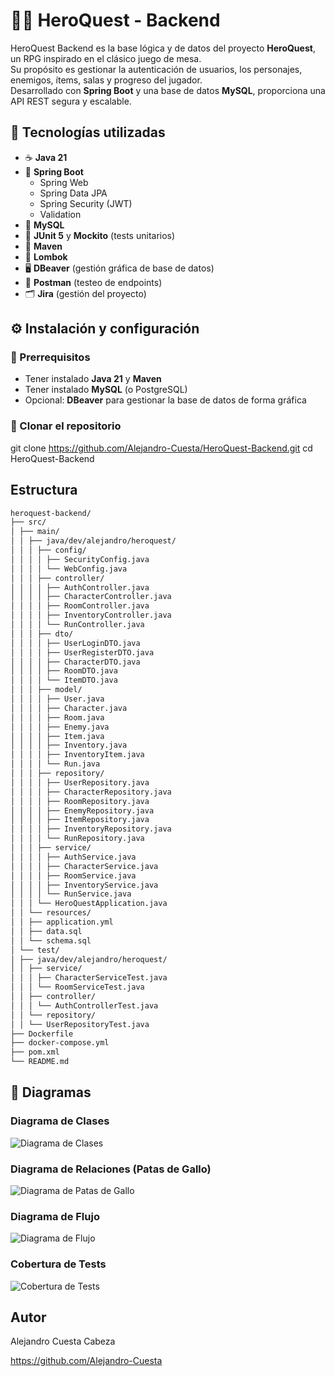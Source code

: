 # 🧙‍♂️ HeroQuest - Backend

HeroQuest Backend es la base lógica y de datos del proyecto **HeroQuest**, un RPG inspirado en el clásico juego de mesa.  
Su propósito es gestionar la autenticación de usuarios, los personajes, enemigos, ítems, salas y progreso del jugador.  
Desarrollado con **Spring Boot** y una base de datos **MySQL**, proporciona una API REST segura y escalable.


## 🧩 Tecnologías utilizadas

- ☕ **Java 21**
- 🌱 **Spring Boot**
  - Spring Web
  - Spring Data JPA
  - Spring Security (JWT)
  - Validation
- 🐬 **MySQL**
- 🧪 **JUnit 5** y **Mockito** (tests unitarios)
- 🧰 **Maven**
- 🧠 **Lombok**
- 🖥️ **DBeaver** (gestión gráfica de base de datos)
- 🧭 **Postman** (testeo de endpoints)
- 🗂️ **Jira** (gestión del proyecto)


## ⚙️ Instalación y configuración

### 🔧 Prerrequisitos
- Tener instalado **Java 21** y **Maven**  
- Tener instalado **MySQL** (o PostgreSQL)  
- Opcional: **DBeaver** para gestionar la base de datos de forma gráfica

### 🚀 Clonar el repositorio

git clone https://github.com/Alejandro-Cuesta/HeroQuest-Backend.git
cd HeroQuest-Backend


##  Estructura
```bash
heroquest-backend/
├── src/
│ ├── main/
│ │ ├── java/dev/alejandro/heroquest/
│ │ │ ├── config/
│ │ │ │ ├── SecurityConfig.java
│ │ │ │ └── WebConfig.java
│ │ │ ├── controller/
│ │ │ │ ├── AuthController.java
│ │ │ │ ├── CharacterController.java
│ │ │ │ ├── RoomController.java
│ │ │ │ ├── InventoryController.java
│ │ │ │ └── RunController.java
│ │ │ ├── dto/
│ │ │ │ ├── UserLoginDTO.java
│ │ │ │ ├── UserRegisterDTO.java
│ │ │ │ ├── CharacterDTO.java
│ │ │ │ ├── RoomDTO.java
│ │ │ │ └── ItemDTO.java
│ │ │ ├── model/
│ │ │ │ ├── User.java
│ │ │ │ ├── Character.java
│ │ │ │ ├── Room.java
│ │ │ │ ├── Enemy.java
│ │ │ │ ├── Item.java
│ │ │ │ ├── Inventory.java
│ │ │ │ ├── InventoryItem.java
│ │ │ │ └── Run.java
│ │ │ ├── repository/
│ │ │ │ ├── UserRepository.java
│ │ │ │ ├── CharacterRepository.java
│ │ │ │ ├── RoomRepository.java
│ │ │ │ ├── EnemyRepository.java
│ │ │ │ ├── ItemRepository.java
│ │ │ │ ├── InventoryRepository.java
│ │ │ │ └── RunRepository.java
│ │ │ ├── service/
│ │ │ │ ├── AuthService.java
│ │ │ │ ├── CharacterService.java
│ │ │ │ ├── RoomService.java
│ │ │ │ ├── InventoryService.java
│ │ │ │ └── RunService.java
│ │ │ └── HeroQuestApplication.java
│ │ └── resources/
│ │ ├── application.yml
│ │ ├── data.sql
│ │ └── schema.sql
│ └── test/
│ ├── java/dev/alejandro/heroquest/
│ │ ├── service/
│ │ │ ├── CharacterServiceTest.java
│ │ │ └── RoomServiceTest.java
│ │ ├── controller/
│ │ │ └── AuthControllerTest.java
│ │ └── repository/
│ │ └── UserRepositoryTest.java
├── Dockerfile
├── docker-compose.yml
├── pom.xml
└── README.md
```

## 🧩 Diagramas

### Diagrama de Clases
![Diagrama de Clases](./src/docs/DiagramaClases.png)

### Diagrama de Relaciones (Patas de Gallo)
![Diagrama de Patas de Gallo](./src/docs/DiagramaPatasdeGallo.png)

### Diagrama de Flujo
![Diagrama de Flujo](./src/docs/DiagramaFlujo.png)

### Cobertura de Tests
![Cobertura de Tests](./src/docs/Cobertura.png)

##  Autor

Alejandro Cuesta Cabeza

https://github.com/Alejandro-Cuesta

